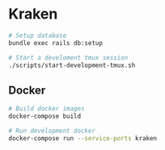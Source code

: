 # Kraken

```bash
# Setup database
bundle exec rails db:setup

# Start a develoment tmux session
./scripts/start-development-tmux.sh
```

## Docker

```bash
# Build docker images
docker-compose build

# Run development docker
docker-compose run --service-ports kraken
```
